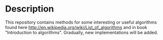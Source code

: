 # Description
This repository contains methods for some interesting or useful algorithms found here http://en.wikipedia.org/wiki/List_of_algorithms and in book "Introduction to algorithms". Gradually, new implementations will be added.
